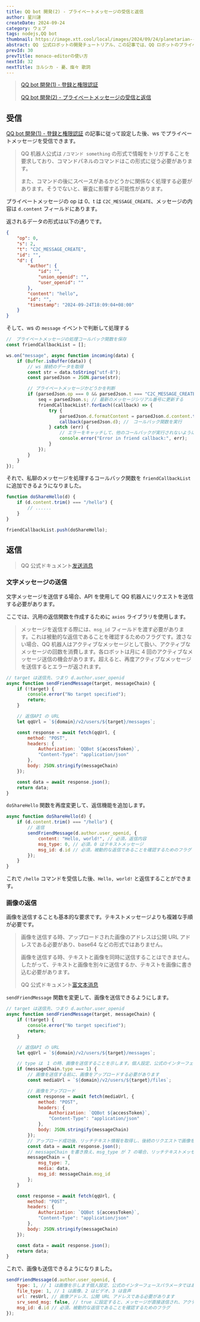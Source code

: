 ```yaml
---
title: QQ bot 開発(2) - プライベートメッセージの受信と返信
author: 星川漣
createDate: 2024-09-24
category: ウェブ
tags: nodejs,QQ bot
thumbnail: https://image.xtt.cool/local/images/2024/09/24/planetarian---.gif
abstract: QQ　公式ロボットの開発チュートリアル、この記事では、QQ ロボットのプライベートメッセージの受信と返信方法について説明します。
prevId: 30
prevTitle: monaco-editorの使い方
nextId: 32
nextTitle: ヨルシカ - 憂、燦々 歌詞
---
```


> [QQ bot 開発(1) - 登録と権限認証](https://xtt.moe/ja/article/28)
>
> [QQ bot 開発(2) - プライベートメッセージの受信と返信](https://xtt.moe/ja/article/31)

## 受信

[QQ bot 開発(1) - 登録と権限認証](https://xtt.moe/ja/article/28) の記事に従って設定した後、ws でプライベートメッセージを受信できます。

> QQ 机器人公式は `/コマンド something` の形式で情報をトリガすることを要求しており、コマンドパネルのコマンドはこの形式に従う必要があります。
>
> また、コマンドの後にスペースがあるかどうかに関係なく処理する必要があります。そうでないと、審査に影響する可能性があります。

プライベートメッセージの op は 0、t は `C2C_MESSAGE_CREATE`、メッセージの内容は `d.content` フィールドにあります。

返されるデータの形式は以下の通りです。

```json
{
	"op": 0,
	"s": 2,
	"t": "C2C_MESSAGE_CREATE",
	"id": "",
	"d": {
		"author": {
			"id": "",
			"union_openid": "",
			"user_openid": ""
		},
		"content": "hello",
		"id": "",
		"timestamp": "2024-09-24T18:09:04+08:00"
	}
}
```

そして、ws の `message` イベントで判断して処理する

```js
//　プライベートメッセージの処理コールバック関数を保存
const friendCallbackList = [];

ws.on("message", async function incoming(data) {
	if (Buffer.isBuffer(data)) {
		// ws 接続のデータを取得
		const str = data.toString("utf-8");
		const parsedJson = JSON.parse(str);

		// プライベートメッセージかどうかを判断
		if (parsedJson.op === 0 && parsedJson.t === "C2C_MESSAGE_CREATE") {
			seq = parsedJson.s; // 最新のメッセージシリアル番号に更新する
			friendCallbackList?.forEach((callback) => {
				try {
					parsedJson.d.formatContent = parsedJson.d.content.trimStart(); // 先頭の空白を削除
					callback(parsedJson.d); //　コールバック関数を実行
				} catch (err) {
					// エラーをキャッチして、他のコールバックが実行されないようにする
					console.error("Error in friend callback:", err);
				}
			});
		}
	}
});
```

それで、私聊のメッセージを処理するコールバック関数を `friendCallbackList` に追加できるようになりました。

```js
function doShareHello(d) {
	if (d.content.trim() === "/hello") {
		// ......
	}
}

friendCallbackList.push(doShareHello);
```

## 返信

> QQ 公式ドキュメント[发送消息](https://bot.q.qq.com/wiki/develop/api-v2/server-inter/message/send-receive/send.html)

### 文字メッセージの送信

文字メッセージを送信する場合、API を使用して QQ 机器人にリクエストを送信する必要があります。

ここでは、汎用の返信関数を作成するために `axios` ライブラリを使用します。

> メッセージを返信する際には、`msg_id` フィールドを渡す必要があります。これは被動的な返信であることを確認するためのフラグです。渡さない場合、QQ 机器人はアクティブなメッセージとして扱い、アクティブなメッセージの回数を消費します。各ロボットは月に 4 回のアクティブなメッセージ送信の機会があります。超えると、再度アクティブなメッセージを送信するとエラーが返されます。

```js
// target は送信先、つまり d.author.user_openid
async function sendFriendMessage(target, messageChain) {
	if (!target) {
		console.error("No target specified");
		return;
	}

	// 返信API の URL
	let qqUrl = `${domain}/v2/users/${target}/messages`;

	const response = await fetch(qqUrl, {
		method: "POST",
		headers: {
			Authorization: `QQBot ${accessToken}`,
			"Content-Type": "application/json"
		},
		body: JSON.stringify(messageChain)
	});

	const data = await response.json();
	return data;
}
```

`doShareHello` 関数を再度変更して、返信機能を追加します。

```js
async function doShareHello(d) {
	if (d.content.trim() === "/hello") {
		// 返信
		sendFriendMessage(d.author.user_openid, {
			content: "Hello, world!", // 必須，返信内容
			msg_type: 0, // 必須，0 はテキストメッセージ
			msg_id: d.id // 必須，被動的な返信であることを確認するためのフラグ
		});
	}
}
```

これで `/hello` コマンドを受信した後、`Hello, world!` と返信することができます。

### 画像の返信

画像を送信することも基本的な要求です。テキストメッセージよりも複雑な手順が必要です。

> 画像を送信する時、アップロードされた画像のアドレスは公開 URL アドレスである必要があり、base64 などの形式ではありません。
>
> 画像を送信する時、テキストと画像を同時に送信することはできません。したがって、テキストと画像を別々に送信するか、テキストを画像に書き込む必要があります。
>
> QQ 公式ドキュメント[富文本消息](https://bot.q.qq.com/wiki/develop/api-v2/server-inter/message/send-receive/rich-media.html#%E7%94%A8%E4%BA%8E%E5%8D%95%E8%81%8A)

`sendFriendMessage` 関数を変更して、画像を送信できるようにします。

```js
// target は送信先、つまり d.author.user_openid
async function sendFriendMessage(target, messageChain) {
	if (!target) {
		console.error("No target specified");
		return;
	}

	// 返信API の URL
	let qqUrl = `${domain}/v2/users/${target}/messages`;

	// type は　1 の時、画像を送信することを示します。個人設定、公式のインターフェースパラメータではありません
	if (messageChain.type === 1) {
		// 画像を送信する前に、画像をアップロードする必要があります
		const mediaUrl = `${domain}/v2/users/${target}/files`;

		// 画像をアップロード
		const response = await fetch(mediaUrl, {
			method: "POST",
			headers: {
				Authorization: `QQBot ${accessToken}`,
				"Content-Type": "application/json"
			},
			body: JSON.stringify(messageChain)
		});
		// アップロード成功後、リッチテキスト情報を取得し、後続のリクエストで画像を送信します
		const data = await response.json();
		// messageChain を書き換え、msg_type が 7 の場合、リッチテキストメッセージを送信することを示し、リッチテキストの内容は上記のインターフェースのデータです
		messageChain = {
			msg_type: 7,
			media: data,
			msg_id: messageChain.msg_id
		};
	}

	const response = await fetch(qqUrl, {
		method: "POST",
		headers: {
			Authorization: `QQBot ${accessToken}`,
			"Content-Type": "application/json"
		},
		body: JSON.stringify(messageChain)
	});

	const data = await response.json();
	return data;
}
```

これで、画像も送信できるようになりました。

```js
sendFriendMessage(d.author.user_openid, {
	type: 1, // 1 は画像を示します個人設定、公式のインターフェースパラメータではありません
	file_type: 1, // 1 は画像、2 はビデオ、3 は音声
	url: resUrl, // 画像アドレス、公開 URL アドレスである必要があります
	srv_send_msg: false, // true に設定すると、メッセージが直接送信され、アクティブメッセージの回数が消費されます。したがって、false に設定する必要があります
	msg_id: d.id // 必須，被動的な返信であることを確認するためのフラグ
});
```
